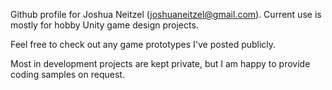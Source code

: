 Github profile for Joshua Neitzel (joshuaneitzel@gmail.com). Current use is mostly for hobby Unity game design projects. 

Feel free to check out any game prototypes I've posted publicly.

Most in development projects are kept private, but I am happy to provide coding samples on request.
